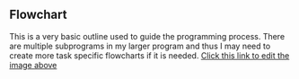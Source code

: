 ## Flowchart

This is a very basic outline used to guide the programming process. There are multiple subprograms in my larger program and thus I may need to create more task specific flowcharts if it is needed.
[Click this link to edit the image above](https://www.draw.io/#HQiLinXue%2FPhysicsAcademy%2Fmaster%2Fflowchart%2FPhysicsAcademyFlowchart.png "Click me to edit the flowchart")
